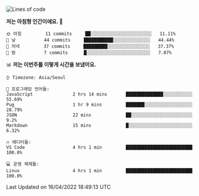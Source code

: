 <!--START_SECTION:waka-->
![Lines of code](https://img.shields.io/badge/%EC%A0%80%EB%8A%94%20%EC%97%AC%ED%83%9C%EA%B9%8C%EC%A7%80%20-32%20Thousand%20%EC%A4%84%EC%9D%98%20%EC%BD%94%EB%93%9C%EB%A5%BC%20%EC%9E%91%EC%84%B1%ED%96%88%EC%96%B4%EC%9A%94.-blue)

**저는 아침형 인간이에요. 🐤** 

```text
🌞 아침         11 commits     ██░░░░░░░░░░░░░░░░░░░░░░░   11.11% 
🌆 낮　         44 commits     ███████████░░░░░░░░░░░░░░   44.44% 
🌃 저녁         37 commits     █████████░░░░░░░░░░░░░░░░   37.37% 
🌙 밤　         7 commits      █░░░░░░░░░░░░░░░░░░░░░░░░   7.07%

```


📊 **저는 이번주를 이렇게 시간을 보냈어요.** 

```text
⌚︎ Timezone: Asia/Seoul

💬 프로그래밍 언어들: 
JavaScript               2 hrs 14 mins       ██████████████░░░░░░░░░░░   55.69% 
Pug                      1 hr 9 mins         ███████░░░░░░░░░░░░░░░░░░   28.79% 
JSON                     22 mins             ██░░░░░░░░░░░░░░░░░░░░░░░   9.2% 
Markdown                 15 mins             █░░░░░░░░░░░░░░░░░░░░░░░░   6.32%

🔥 에디터들: 
VS Code                  4 hrs 1 min         █████████████████████████   100.0%

💻 운영 체제들: 
Linux                    4 hrs 1 min         █████████████████████████   100.0%

```


 Last Updated on 16/04/2022 18:49:13 UTC
<!--END_SECTION:waka-->
